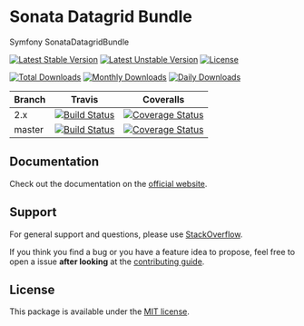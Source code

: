 # Sonata Datagrid Bundle

Symfony SonataDatagridBundle

[![Latest Stable Version](https://poser.pugx.org/sonata-project/datagrid-bundle/v/stable)](https://packagist.org/packages/sonata-project/datagrid-bundle)
[![Latest Unstable Version](https://poser.pugx.org/sonata-project/datagrid-bundle/v/unstable)](https://packagist.org/packages/sonata-project/datagrid-bundle)
[![License](https://poser.pugx.org/sonata-project/datagrid-bundle/license)](https://packagist.org/packages/sonata-project/datagrid-bundle)

[![Total Downloads](https://poser.pugx.org/sonata-project/datagrid-bundle/downloads)](https://packagist.org/packages/sonata-project/datagrid-bundle)
[![Monthly Downloads](https://poser.pugx.org/sonata-project/datagrid-bundle/d/monthly)](https://packagist.org/packages/sonata-project/datagrid-bundle)
[![Daily Downloads](https://poser.pugx.org/sonata-project/datagrid-bundle/d/daily)](https://packagist.org/packages/sonata-project/datagrid-bundle)

Branch | Travis | Coveralls |
------ | ------ | --------- |
2.x   | [![Build Status][travis_stable_badge]][travis_stable_link]     | [![Coverage Status][coveralls_stable_badge]][coveralls_stable_link]     |
master | [![Build Status][travis_unstable_badge]][travis_unstable_link] | [![Coverage Status][coveralls_unstable_badge]][coveralls_unstable_link] |

## Documentation

Check out the documentation on the [official website](https://sonata-project.org/bundles/datagrid).

## Support

For general support and questions, please use [StackOverflow](http://stackoverflow.com/questions/tagged/sonata).

If you think you find a bug or you have a feature idea to propose, feel free to open a issue
**after looking** at the [contributing guide](CONTRIBUTING.md).

## License

This package is available under the [MIT license](LICENSE).

[travis_stable_badge]: https://travis-ci.org/sonata-project/SonataDatagridBundle.svg?branch=2.x
[travis_stable_link]: https://travis-ci.org/sonata-project/SonataDatagridBundle
[travis_unstable_badge]: https://travis-ci.org/sonata-project/SonataDatagridBundle.svg?branch=master
[travis_unstable_link]: https://travis-ci.org/sonata-project/SonataDatagridBundle

[coveralls_stable_badge]: https://coveralls.io/repos/github/sonata-project/SonataDatagridBundle/badge.svg?branch=2.x
[coveralls_stable_link]: https://coveralls.io/github/sonata-project/SonataDatagridBundle?branch=2.x
[coveralls_unstable_badge]: https://coveralls.io/repos/github/sonata-project/SonataDatagridBundle/badge.svg?branch=master
[coveralls_unstable_link]: https://coveralls.io/github/sonata-project/SonataDatagridBundle?branch=master
